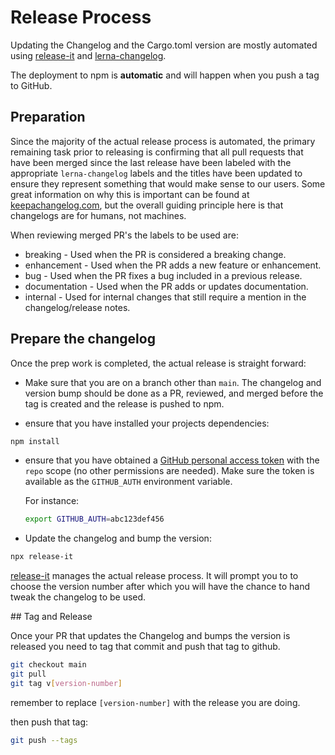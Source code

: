 # Release Process

Updating the Changelog and the Cargo.toml version are mostly automated using [release-it](https://github.com/release-it/release-it/) and [lerna-changelog](https://github.com/lerna/lerna-changelog/).

The deployment to npm is **automatic** and will happen when you push a tag to GitHub.

## Preparation

Since the majority of the actual release process is automated, the primary
remaining task prior to releasing is confirming that all pull requests that
have been merged since the last release have been labeled with the appropriate
`lerna-changelog` labels and the titles have been updated to ensure they
represent something that would make sense to our users. Some great information
on why this is important can be found at
[keepachangelog.com](https://keepachangelog.com/en/1.0.0/), but the overall
guiding principle here is that changelogs are for humans, not machines.

When reviewing merged PR's the labels to be used are:

* breaking - Used when the PR is considered a breaking change.
* enhancement - Used when the PR adds a new feature or enhancement.
* bug - Used when the PR fixes a bug included in a previous release.
* documentation - Used when the PR adds or updates documentation.
* internal - Used for internal changes that still require a mention in the
  changelog/release notes.

## Prepare the changelog

Once the prep work is completed, the actual release is straight forward:

* Make sure that you are on a branch other than `main`. The changelog and version bump should be done as a PR, reviewed, and merged before the tag is created and the release is pushed to npm.

* ensure that you have installed your projects dependencies:

```sh
npm install
```

* ensure that you have obtained a
  [GitHub personal access token][generate-token] with the `repo` scope (no
  other permissions are needed). Make sure the token is available as the
  `GITHUB_AUTH` environment variable.

  For instance:

  ```bash
  export GITHUB_AUTH=abc123def456
  ```

[generate-token]: https://github.com/settings/tokens/new?scopes=repo&description=GITHUB_AUTH+env+variable

* Update the changelog and bump the version:

```sh
npx release-it
```

[release-it](https://github.com/release-it/release-it/) manages the actual
release process. It will prompt you to to choose the version number after which
you will have the chance to hand tweak the changelog to be used.

## Tag and Release

Once your PR that updates the Changelog and bumps the version is released you need to tag that commit and push that tag to github.

```sh
git checkout main
git pull
git tag v[version-number]
```

remember to replace `[version-number]` with the release you are doing.

then push that tag: 

```sh
git push --tags
```
